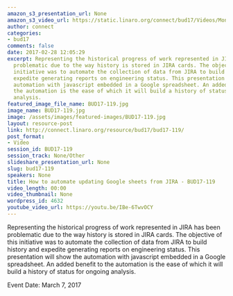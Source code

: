 ```yaml
---
amazon_s3_presentation_url: None
amazon_s3_video_url: https://static.linaro.org/connect/bud17/Videos/Monday/BUD17-119%20How%20to%20automate%20updating%20Google.mp4
author: connect
categories:
- bud17
comments: false
date: 2017-02-28 12:05:29
excerpt: Representing the historical progress of work represented in JIRA has been
  problematic due to the way history is stored in JIRA cards. The objective of this
  initiative was to automate the collection of data from JIRA to build history and
  expedite generating reports on engineering status. This presentation will show the
  automation with javascript embedded in a Google spreadsheet. An added benefit to
  the automation is the ease of which it will build a history of status for ongoing
  analysis.
featured_image_file_name: BUD17-119.jpg
image_name: BUD17-119.jpg
image: /assets/images/featured-images/BUD17-119.jpg
layout: resource-post
link: http://connect.linaro.org/resource/bud17/bud17-119/
post_format:
- Video
session_id: BUD17-119
session_track: None/Other
slideshare_presentation_url: None
slug: bud17-119
speakers: None
title: How to automate updating Google sheets from JIRA - BUD17-119
video_length: 00:00
video_thumbnail: None
wordpress_id: 4632
youtube_video_url: https://youtu.be/IBe-6TwvOCY
---
```


Representing the historical progress of work represented in JIRA has been problematic due to the way history is stored in JIRA cards. The objective of this initiative was to automate the collection of data from JIRA to build history and expedite generating reports on engineering status. This presentation will show the automation with javascript embedded in a Google spreadsheet. An added benefit to the automation is the ease of which it will build a history of status for ongoing analysis.

Event Date: March 7, 2017